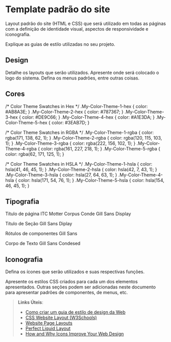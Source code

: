# Template padrão do site

Layout padrão do site (HTML e CSS) que será utilizado em todas as páginas com a definição de identidade visual, aspectos de responsividade e iconografia.

Explique as guias de estilo utilizadas no seu projeto.

## Design

Detalhe os layouts que serão utilizados. Apresente onde será colocado o logo do sistema. Defina os menus padrões, entre outras coisas.


## Cores

/* Color Theme Swatches in Hex */
.My-Color-Theme-1-hex { color: #AB8A3E; }
.My-Color-Theme-2-hex { color: #787367; }
.My-Color-Theme-3-hex { color: #DE9C66; }
.My-Color-Theme-4-hex { color: #A1E3DA; }
.My-Color-Theme-5-hex { color: #3EAB7D; }

/* Color Theme Swatches in RGBA */
.My-Color-Theme-1-rgba { color: rgba(171, 138, 62, 1); }
.My-Color-Theme-2-rgba { color: rgba(120, 115, 103, 1); }
.My-Color-Theme-3-rgba { color: rgba(222, 156, 102, 1); }
.My-Color-Theme-4-rgba { color: rgba(161, 227, 218, 1); }
.My-Color-Theme-5-rgba { color: rgba(62, 171, 125, 1); }

/* Color Theme Swatches in HSLA */
.My-Color-Theme-1-hsla { color: hsla(41, 46, 45, 1); }
.My-Color-Theme-2-hsla { color: hsla(42, 7, 43, 1); }
.My-Color-Theme-3-hsla { color: hsla(27, 64, 63, 1); }
.My-Color-Theme-4-hsla { color: hsla(171, 54, 76, 1); }
.My-Color-Theme-5-hsla { color: hsla(154, 46, 45, 1); }


## Tipografia

Título de página
ITC Motter Corpus Conde
Gill Sans Display

Título de Seção
Gill Sans Diplay

Rótulos de componentes
Gill Sans

Corpo de Texto
Gill Sans Condesed


## Iconografia

Defina os ícones que serão utilizados e suas respectivas funções.

Apresente os estilos CSS criados para cada um dos elementos apresentados.
Outras seções podem ser adicionadas neste documento para apresentar padrões de componentes, de menus, etc.


> **Links Úteis**:
>
> -  [Como criar um guia de estilo de design da Web](https://edrodrigues.com.br/blog/como-criar-um-guia-de-estilo-de-design-da-web/#)
> - [CSS Website Layout (W3Schools)](https://www.w3schools.com/css/css_website_layout.asp)
> - [Website Page Layouts](http://www.cellbiol.com/bioinformatics_web_development/chapter-3-your-first-web-page-learning-html-and-css/website-page-layouts/)
> - [Perfect Liquid Layout](https://matthewjamestaylor.com/perfect-liquid-layouts)
> - [How and Why Icons Improve Your Web Design](https://usabilla.com/blog/how-and-why-icons-improve-you-web-design/)